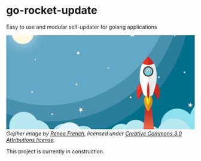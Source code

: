 # go-rocket-update
Easy to use and modular self-updater for golang applications

![Go rocket image](ressources/social.png)
*Gopher image by [Renee French][rf], licensed under [Creative Commons 3.0 Attributions license][cc3-by].*

This project is currently in construction.

[rf]: https://reneefrench.blogspot.com/
[cc3-by]: https://creativecommons.org/licenses/by/3.0/
